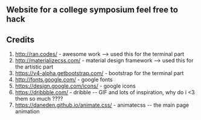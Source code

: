 ## Website for a college symposium feel free to hack
## Credits
1. http://ran.codes/ - awesome work --> used this for the terminal part
2. http://materializecss.com/ - material design framework --> used this for the artistic part
3. https://v4-alpha.getbootstrap.com/ - bootstrap for the terminal part
4. http://fonts.google.com/ - google fonts
5. https://design.google.com/icons/ - google icons
6. https://dribbble.com/ - dribble -- GIF and lots of inspiration, why do i <3 them so much ????
7. https://daneden.github.io/animate.css/ - animatecss -- the main page animation

